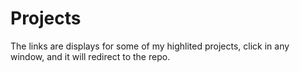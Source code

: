 # Projects

The links are displays for some of my highlited projects,
click in any window, and it will redirect to the repo.
